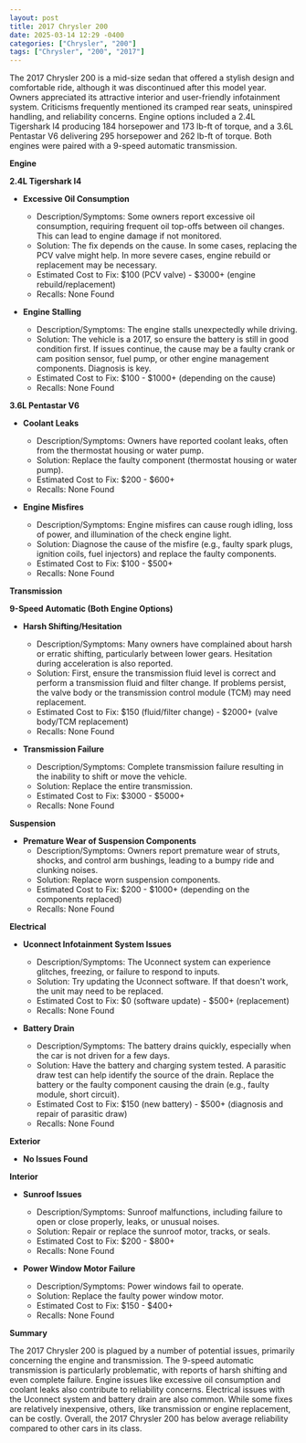 ```yaml
---
layout: post
title: 2017 Chrysler 200
date: 2025-03-14 12:29 -0400
categories: ["Chrysler", "200"]
tags: ["Chrysler", "200", "2017"]
---
```

The 2017 Chrysler 200 is a mid-size sedan that offered a stylish design and comfortable ride, although it was discontinued after this model year. Owners appreciated its attractive interior and user-friendly infotainment system. Criticisms frequently mentioned its cramped rear seats, uninspired handling, and reliability concerns. Engine options included a 2.4L Tigershark I4 producing 184 horsepower and 173 lb-ft of torque, and a 3.6L Pentastar V6 delivering 295 horsepower and 262 lb-ft of torque. Both engines were paired with a 9-speed automatic transmission.

**Engine**

**2.4L Tigershark I4**

*   **Excessive Oil Consumption**
    *   Description/Symptoms: Some owners report excessive oil consumption, requiring frequent oil top-offs between oil changes. This can lead to engine damage if not monitored.
    *   Solution: The fix depends on the cause. In some cases, replacing the PCV valve might help. In more severe cases, engine rebuild or replacement may be necessary.
    *   Estimated Cost to Fix: $100 (PCV valve) - $3000+ (engine rebuild/replacement)
    *   Recalls: None Found

*   **Engine Stalling**
    *   Description/Symptoms: The engine stalls unexpectedly while driving.
    *   Solution: The vehicle is a 2017, so ensure the battery is still in good condition first. If issues continue, the cause may be a faulty crank or cam position sensor, fuel pump, or other engine management components. Diagnosis is key.
    *   Estimated Cost to Fix: $100 - $1000+ (depending on the cause)
    *   Recalls: None Found

**3.6L Pentastar V6**

*   **Coolant Leaks**
    *   Description/Symptoms: Owners have reported coolant leaks, often from the thermostat housing or water pump.
    *   Solution: Replace the faulty component (thermostat housing or water pump).
    *   Estimated Cost to Fix: $200 - $600+
    *   Recalls: None Found

*   **Engine Misfires**
    *   Description/Symptoms: Engine misfires can cause rough idling, loss of power, and illumination of the check engine light.
    *   Solution: Diagnose the cause of the misfire (e.g., faulty spark plugs, ignition coils, fuel injectors) and replace the faulty components.
    *   Estimated Cost to Fix: $100 - $500+
    *   Recalls: None Found

**Transmission**

**9-Speed Automatic (Both Engine Options)**

*   **Harsh Shifting/Hesitation**
    *   Description/Symptoms: Many owners have complained about harsh or erratic shifting, particularly between lower gears. Hesitation during acceleration is also reported.
    *   Solution: First, ensure the transmission fluid level is correct and perform a transmission fluid and filter change. If problems persist, the valve body or the transmission control module (TCM) may need replacement.
    *   Estimated Cost to Fix: $150 (fluid/filter change) - $2000+ (valve body/TCM replacement)
    *   Recalls: None Found

*   **Transmission Failure**
    *   Description/Symptoms: Complete transmission failure resulting in the inability to shift or move the vehicle.
    *   Solution: Replace the entire transmission.
    *   Estimated Cost to Fix: $3000 - $5000+
    *   Recalls: None Found

**Suspension**

*   **Premature Wear of Suspension Components**
    *   Description/Symptoms: Owners report premature wear of struts, shocks, and control arm bushings, leading to a bumpy ride and clunking noises.
    *   Solution: Replace worn suspension components.
    *   Estimated Cost to Fix: $200 - $1000+ (depending on the components replaced)
    *   Recalls: None Found

**Electrical**

*   **Uconnect Infotainment System Issues**
    *   Description/Symptoms: The Uconnect system can experience glitches, freezing, or failure to respond to inputs.
    *   Solution: Try updating the Uconnect software. If that doesn't work, the unit may need to be replaced.
    *   Estimated Cost to Fix: $0 (software update) - $500+ (replacement)
    *   Recalls: None Found

*   **Battery Drain**
    *   Description/Symptoms: The battery drains quickly, especially when the car is not driven for a few days.
    *   Solution: Have the battery and charging system tested. A parasitic draw test can help identify the source of the drain. Replace the battery or the faulty component causing the drain (e.g., faulty module, short circuit).
    *   Estimated Cost to Fix: $150 (new battery) - $500+ (diagnosis and repair of parasitic draw)
    *   Recalls: None Found

**Exterior**

*   **No Issues Found**

**Interior**

*   **Sunroof Issues**
    *   Description/Symptoms: Sunroof malfunctions, including failure to open or close properly, leaks, or unusual noises.
    *   Solution: Repair or replace the sunroof motor, tracks, or seals.
    *   Estimated Cost to Fix: $200 - $800+
    *   Recalls: None Found

*   **Power Window Motor Failure**
    *   Description/Symptoms: Power windows fail to operate.
    *   Solution: Replace the faulty power window motor.
    *   Estimated Cost to Fix: $150 - $400+
    *   Recalls: None Found

**Summary**

The 2017 Chrysler 200 is plagued by a number of potential issues, primarily concerning the engine and transmission. The 9-speed automatic transmission is particularly problematic, with reports of harsh shifting and even complete failure. Engine issues like excessive oil consumption and coolant leaks also contribute to reliability concerns. Electrical issues with the Uconnect system and battery drain are also common. While some fixes are relatively inexpensive, others, like transmission or engine replacement, can be costly. Overall, the 2017 Chrysler 200 has below average reliability compared to other cars in its class.

